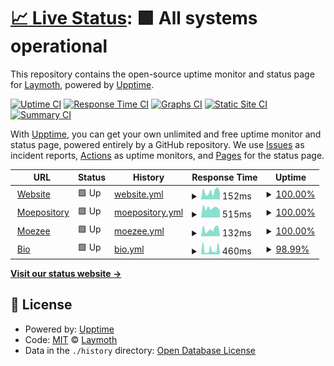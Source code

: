 # [📈 Live Status](https://status.laymoth.dev): <!--live status--> **🟩 All systems operational**

This repository contains the open-source uptime monitor and status page for [Laymoth](laymoth.dev), powered by [Upptime](https://github.com/upptime/upptime).

[![Uptime CI](https://github.com/laymoth/status/workflows/Uptime%20CI/badge.svg)](https://github.com/laymoth/status/actions?query=workflow%3A%22Uptime+CI%22)
[![Response Time CI](https://github.com/laymoth/status/workflows/Response%20Time%20CI/badge.svg)](https://github.com/laymoth/status/actions?query=workflow%3A%22Response+Time+CI%22)
[![Graphs CI](https://github.com/laymoth/status/workflows/Graphs%20CI/badge.svg)](https://github.com/laymoth/status/actions?query=workflow%3A%22Graphs+CI%22)
[![Static Site CI](https://github.com/laymoth/status/workflows/Static%20Site%20CI/badge.svg)](https://github.com/laymoth/status/actions?query=workflow%3A%22Static+Site+CI%22)
[![Summary CI](https://github.com/laymoth/status/workflows/Summary%20CI/badge.svg)](https://github.com/laymoth/status/actions?query=workflow%3A%22Summary+CI%22)

With [Upptime](https://upptime.js.org), you can get your own unlimited and free uptime monitor and status page, powered entirely by a GitHub repository. We use [Issues](https://github.com/laymoth/status/issues) as incident reports, [Actions](https://github.com/laymoth/status/actions) as uptime monitors, and [Pages](https://status.laymoth.dev) for the status page.

<!--start: status pages-->
<!-- This summary is generated by Upptime (https://github.com/upptime/upptime) -->
<!-- Do not edit this manually, your changes will be overwritten -->
<!-- prettier-ignore -->
| URL | Status | History | Response Time | Uptime |
| --- | ------ | ------- | ------------- | ------ |
| <img alt="" src="https://favicons.githubusercontent.com/laymoth.dev" height="13"> [Website](https://laymoth.dev) | 🟩 Up | [website.yml](https://github.com/laymoth/status/commits/HEAD/history/website.yml) | <details><summary><img alt="Response time graph" src="./graphs/website/response-time-week.png" height="20"> 152ms</summary><br><a href="https://laymoth.github.io/status/history/website"><img alt="Response time 152" src="https://img.shields.io/endpoint?url=https%3A%2F%2Fraw.githubusercontent.com%2Flaymoth%2Fstatus%2FHEAD%2Fapi%2Fwebsite%2Fresponse-time.json"></a><br><a href="https://laymoth.github.io/status/history/website"><img alt="24-hour response time 177" src="https://img.shields.io/endpoint?url=https%3A%2F%2Fraw.githubusercontent.com%2Flaymoth%2Fstatus%2FHEAD%2Fapi%2Fwebsite%2Fresponse-time-day.json"></a><br><a href="https://laymoth.github.io/status/history/website"><img alt="7-day response time 152" src="https://img.shields.io/endpoint?url=https%3A%2F%2Fraw.githubusercontent.com%2Flaymoth%2Fstatus%2FHEAD%2Fapi%2Fwebsite%2Fresponse-time-week.json"></a><br><a href="https://laymoth.github.io/status/history/website"><img alt="30-day response time 152" src="https://img.shields.io/endpoint?url=https%3A%2F%2Fraw.githubusercontent.com%2Flaymoth%2Fstatus%2FHEAD%2Fapi%2Fwebsite%2Fresponse-time-month.json"></a><br><a href="https://laymoth.github.io/status/history/website"><img alt="1-year response time 152" src="https://img.shields.io/endpoint?url=https%3A%2F%2Fraw.githubusercontent.com%2Flaymoth%2Fstatus%2FHEAD%2Fapi%2Fwebsite%2Fresponse-time-year.json"></a></details> | <details><summary><a href="https://laymoth.github.io/status/history/website">100.00%</a></summary><a href="https://laymoth.github.io/status/history/website"><img alt="All-time uptime 100.00%" src="https://img.shields.io/endpoint?url=https%3A%2F%2Fraw.githubusercontent.com%2Flaymoth%2Fstatus%2FHEAD%2Fapi%2Fwebsite%2Fuptime.json"></a><br><a href="https://laymoth.github.io/status/history/website"><img alt="24-hour uptime 100.00%" src="https://img.shields.io/endpoint?url=https%3A%2F%2Fraw.githubusercontent.com%2Flaymoth%2Fstatus%2FHEAD%2Fapi%2Fwebsite%2Fuptime-day.json"></a><br><a href="https://laymoth.github.io/status/history/website"><img alt="7-day uptime 100.00%" src="https://img.shields.io/endpoint?url=https%3A%2F%2Fraw.githubusercontent.com%2Flaymoth%2Fstatus%2FHEAD%2Fapi%2Fwebsite%2Fuptime-week.json"></a><br><a href="https://laymoth.github.io/status/history/website"><img alt="30-day uptime 100.00%" src="https://img.shields.io/endpoint?url=https%3A%2F%2Fraw.githubusercontent.com%2Flaymoth%2Fstatus%2FHEAD%2Fapi%2Fwebsite%2Fuptime-month.json"></a><br><a href="https://laymoth.github.io/status/history/website"><img alt="1-year uptime 100.00%" src="https://img.shields.io/endpoint?url=https%3A%2F%2Fraw.githubusercontent.com%2Flaymoth%2Fstatus%2FHEAD%2Fapi%2Fwebsite%2Fuptime-year.json"></a></details>
| <img alt="" src="https://favicons.githubusercontent.com/pkgs.moezee.space" height="13"> [Moepository](https://pkgs.moezee.space) | 🟩 Up | [moepository.yml](https://github.com/laymoth/status/commits/HEAD/history/moepository.yml) | <details><summary><img alt="Response time graph" src="./graphs/moepository/response-time-week.png" height="20"> 515ms</summary><br><a href="https://laymoth.github.io/status/history/moepository"><img alt="Response time 515" src="https://img.shields.io/endpoint?url=https%3A%2F%2Fraw.githubusercontent.com%2Flaymoth%2Fstatus%2FHEAD%2Fapi%2Fmoepository%2Fresponse-time.json"></a><br><a href="https://laymoth.github.io/status/history/moepository"><img alt="24-hour response time 468" src="https://img.shields.io/endpoint?url=https%3A%2F%2Fraw.githubusercontent.com%2Flaymoth%2Fstatus%2FHEAD%2Fapi%2Fmoepository%2Fresponse-time-day.json"></a><br><a href="https://laymoth.github.io/status/history/moepository"><img alt="7-day response time 515" src="https://img.shields.io/endpoint?url=https%3A%2F%2Fraw.githubusercontent.com%2Flaymoth%2Fstatus%2FHEAD%2Fapi%2Fmoepository%2Fresponse-time-week.json"></a><br><a href="https://laymoth.github.io/status/history/moepository"><img alt="30-day response time 515" src="https://img.shields.io/endpoint?url=https%3A%2F%2Fraw.githubusercontent.com%2Flaymoth%2Fstatus%2FHEAD%2Fapi%2Fmoepository%2Fresponse-time-month.json"></a><br><a href="https://laymoth.github.io/status/history/moepository"><img alt="1-year response time 515" src="https://img.shields.io/endpoint?url=https%3A%2F%2Fraw.githubusercontent.com%2Flaymoth%2Fstatus%2FHEAD%2Fapi%2Fmoepository%2Fresponse-time-year.json"></a></details> | <details><summary><a href="https://laymoth.github.io/status/history/moepository">100.00%</a></summary><a href="https://laymoth.github.io/status/history/moepository"><img alt="All-time uptime 100.00%" src="https://img.shields.io/endpoint?url=https%3A%2F%2Fraw.githubusercontent.com%2Flaymoth%2Fstatus%2FHEAD%2Fapi%2Fmoepository%2Fuptime.json"></a><br><a href="https://laymoth.github.io/status/history/moepository"><img alt="24-hour uptime 100.00%" src="https://img.shields.io/endpoint?url=https%3A%2F%2Fraw.githubusercontent.com%2Flaymoth%2Fstatus%2FHEAD%2Fapi%2Fmoepository%2Fuptime-day.json"></a><br><a href="https://laymoth.github.io/status/history/moepository"><img alt="7-day uptime 100.00%" src="https://img.shields.io/endpoint?url=https%3A%2F%2Fraw.githubusercontent.com%2Flaymoth%2Fstatus%2FHEAD%2Fapi%2Fmoepository%2Fuptime-week.json"></a><br><a href="https://laymoth.github.io/status/history/moepository"><img alt="30-day uptime 100.00%" src="https://img.shields.io/endpoint?url=https%3A%2F%2Fraw.githubusercontent.com%2Flaymoth%2Fstatus%2FHEAD%2Fapi%2Fmoepository%2Fuptime-month.json"></a><br><a href="https://laymoth.github.io/status/history/moepository"><img alt="1-year uptime 100.00%" src="https://img.shields.io/endpoint?url=https%3A%2F%2Fraw.githubusercontent.com%2Flaymoth%2Fstatus%2FHEAD%2Fapi%2Fmoepository%2Fuptime-year.json"></a></details>
| <img alt="" src="https://favicons.githubusercontent.com/moezee.space" height="13"> [Moezee](https://moezee.space) | 🟩 Up | [moezee.yml](https://github.com/laymoth/status/commits/HEAD/history/moezee.yml) | <details><summary><img alt="Response time graph" src="./graphs/moezee/response-time-week.png" height="20"> 132ms</summary><br><a href="https://laymoth.github.io/status/history/moezee"><img alt="Response time 132" src="https://img.shields.io/endpoint?url=https%3A%2F%2Fraw.githubusercontent.com%2Flaymoth%2Fstatus%2FHEAD%2Fapi%2Fmoezee%2Fresponse-time.json"></a><br><a href="https://laymoth.github.io/status/history/moezee"><img alt="24-hour response time 135" src="https://img.shields.io/endpoint?url=https%3A%2F%2Fraw.githubusercontent.com%2Flaymoth%2Fstatus%2FHEAD%2Fapi%2Fmoezee%2Fresponse-time-day.json"></a><br><a href="https://laymoth.github.io/status/history/moezee"><img alt="7-day response time 132" src="https://img.shields.io/endpoint?url=https%3A%2F%2Fraw.githubusercontent.com%2Flaymoth%2Fstatus%2FHEAD%2Fapi%2Fmoezee%2Fresponse-time-week.json"></a><br><a href="https://laymoth.github.io/status/history/moezee"><img alt="30-day response time 132" src="https://img.shields.io/endpoint?url=https%3A%2F%2Fraw.githubusercontent.com%2Flaymoth%2Fstatus%2FHEAD%2Fapi%2Fmoezee%2Fresponse-time-month.json"></a><br><a href="https://laymoth.github.io/status/history/moezee"><img alt="1-year response time 132" src="https://img.shields.io/endpoint?url=https%3A%2F%2Fraw.githubusercontent.com%2Flaymoth%2Fstatus%2FHEAD%2Fapi%2Fmoezee%2Fresponse-time-year.json"></a></details> | <details><summary><a href="https://laymoth.github.io/status/history/moezee">100.00%</a></summary><a href="https://laymoth.github.io/status/history/moezee"><img alt="All-time uptime 100.00%" src="https://img.shields.io/endpoint?url=https%3A%2F%2Fraw.githubusercontent.com%2Flaymoth%2Fstatus%2FHEAD%2Fapi%2Fmoezee%2Fuptime.json"></a><br><a href="https://laymoth.github.io/status/history/moezee"><img alt="24-hour uptime 100.00%" src="https://img.shields.io/endpoint?url=https%3A%2F%2Fraw.githubusercontent.com%2Flaymoth%2Fstatus%2FHEAD%2Fapi%2Fmoezee%2Fuptime-day.json"></a><br><a href="https://laymoth.github.io/status/history/moezee"><img alt="7-day uptime 100.00%" src="https://img.shields.io/endpoint?url=https%3A%2F%2Fraw.githubusercontent.com%2Flaymoth%2Fstatus%2FHEAD%2Fapi%2Fmoezee%2Fuptime-week.json"></a><br><a href="https://laymoth.github.io/status/history/moezee"><img alt="30-day uptime 100.00%" src="https://img.shields.io/endpoint?url=https%3A%2F%2Fraw.githubusercontent.com%2Flaymoth%2Fstatus%2FHEAD%2Fapi%2Fmoezee%2Fuptime-month.json"></a><br><a href="https://laymoth.github.io/status/history/moezee"><img alt="1-year uptime 100.00%" src="https://img.shields.io/endpoint?url=https%3A%2F%2Fraw.githubusercontent.com%2Flaymoth%2Fstatus%2FHEAD%2Fapi%2Fmoezee%2Fuptime-year.json"></a></details>
| <img alt="" src="https://favicons.githubusercontent.com/xdeveryti.me" height="13"> [Bio](https://xdeveryti.me/laymoth) | 🟩 Up | [bio.yml](https://github.com/laymoth/status/commits/HEAD/history/bio.yml) | <details><summary><img alt="Response time graph" src="./graphs/bio/response-time-week.png" height="20"> 460ms</summary><br><a href="https://laymoth.github.io/status/history/bio"><img alt="Response time 460" src="https://img.shields.io/endpoint?url=https%3A%2F%2Fraw.githubusercontent.com%2Flaymoth%2Fstatus%2FHEAD%2Fapi%2Fbio%2Fresponse-time.json"></a><br><a href="https://laymoth.github.io/status/history/bio"><img alt="24-hour response time 549" src="https://img.shields.io/endpoint?url=https%3A%2F%2Fraw.githubusercontent.com%2Flaymoth%2Fstatus%2FHEAD%2Fapi%2Fbio%2Fresponse-time-day.json"></a><br><a href="https://laymoth.github.io/status/history/bio"><img alt="7-day response time 460" src="https://img.shields.io/endpoint?url=https%3A%2F%2Fraw.githubusercontent.com%2Flaymoth%2Fstatus%2FHEAD%2Fapi%2Fbio%2Fresponse-time-week.json"></a><br><a href="https://laymoth.github.io/status/history/bio"><img alt="30-day response time 460" src="https://img.shields.io/endpoint?url=https%3A%2F%2Fraw.githubusercontent.com%2Flaymoth%2Fstatus%2FHEAD%2Fapi%2Fbio%2Fresponse-time-month.json"></a><br><a href="https://laymoth.github.io/status/history/bio"><img alt="1-year response time 460" src="https://img.shields.io/endpoint?url=https%3A%2F%2Fraw.githubusercontent.com%2Flaymoth%2Fstatus%2FHEAD%2Fapi%2Fbio%2Fresponse-time-year.json"></a></details> | <details><summary><a href="https://laymoth.github.io/status/history/bio">98.99%</a></summary><a href="https://laymoth.github.io/status/history/bio"><img alt="All-time uptime 98.99%" src="https://img.shields.io/endpoint?url=https%3A%2F%2Fraw.githubusercontent.com%2Flaymoth%2Fstatus%2FHEAD%2Fapi%2Fbio%2Fuptime.json"></a><br><a href="https://laymoth.github.io/status/history/bio"><img alt="24-hour uptime 100.00%" src="https://img.shields.io/endpoint?url=https%3A%2F%2Fraw.githubusercontent.com%2Flaymoth%2Fstatus%2FHEAD%2Fapi%2Fbio%2Fuptime-day.json"></a><br><a href="https://laymoth.github.io/status/history/bio"><img alt="7-day uptime 98.99%" src="https://img.shields.io/endpoint?url=https%3A%2F%2Fraw.githubusercontent.com%2Flaymoth%2Fstatus%2FHEAD%2Fapi%2Fbio%2Fuptime-week.json"></a><br><a href="https://laymoth.github.io/status/history/bio"><img alt="30-day uptime 98.99%" src="https://img.shields.io/endpoint?url=https%3A%2F%2Fraw.githubusercontent.com%2Flaymoth%2Fstatus%2FHEAD%2Fapi%2Fbio%2Fuptime-month.json"></a><br><a href="https://laymoth.github.io/status/history/bio"><img alt="1-year uptime 98.99%" src="https://img.shields.io/endpoint?url=https%3A%2F%2Fraw.githubusercontent.com%2Flaymoth%2Fstatus%2FHEAD%2Fapi%2Fbio%2Fuptime-year.json"></a></details>

<!--end: status pages-->

[**Visit our status website →**](https://status.laymoth.dev)

## 📄 License

- Powered by: [Upptime](https://github.com/upptime/upptime)
- Code: [MIT](./LICENSE) © [Laymoth](laymoth.dev)
- Data in the `./history` directory: [Open Database License](https://opendatacommons.org/licenses/odbl/1-0/)
